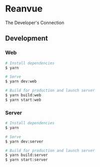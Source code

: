 # Reanvue

The Developer's Connection

## Development

### Web

```bash
# Install dependencies
$ yarn

# Serve
$ yarn dev:web

# Build for production and launch server
$ yarn build:web
$ yarn start:web
```

### Server

```bash
# Install dependencies
$ yarn

# Serve
$ yarn dev:server

# Build for production and launch server
$ yarn build:server
$ yarn start:server
```

